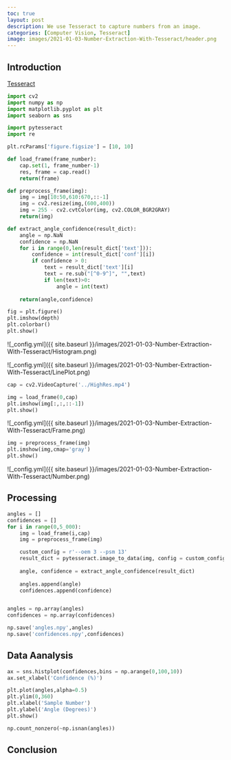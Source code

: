 ```yaml
---
toc: true
layout: post
description: We use Tesseract to capture numbers from an image.
categories: [Computer Vision, Tesseract]
image: images/2021-01-03-Number-Extraction-With-Tesseract/header.png
---
```


Introduction
-------------


[Tesseract](https://github.com/tesseract-ocr/tesseract)


```python
import cv2
import numpy as np
import matplotlib.pyplot as plt
import seaborn as sns

import pytesseract
import re 

plt.rcParams['figure.figsize'] = [10, 10]
```


```python
def load_frame(frame_number):
    cap.set(1, frame_number-1)
    res, frame = cap.read()
    return(frame)

def preprocess_frame(img):
    img = img[10:50,610:670,::-1]
    img = cv2.resize(img,(600,400))
    img = 255 - cv2.cvtColor(img, cv2.COLOR_BGR2GRAY)
    return(img)
```


```python
def extract_angle_confidence(result_dict):
    angle = np.NaN
    confidence = np.NaN
    for i in range(0,len(result_dict['text'])):
        confidence = int(result_dict['conf'][i])
        if confidence > 0:
            text = result_dict['text'][i]
            text = re.sub("[^0-9^]", "",text)
            if len(text)>0:
                angle = int(text)
                
    return(angle,confidence)            
```



```python
fig = plt.figure()
plt.imshow(depth)
plt.colorbar()
plt.show()
```

![_config.yml]({{ site.baseurl }}/images/2021-01-03-Number-Extraction-With-Tesseract/Histogram.png)

![_config.yml]({{ site.baseurl }}/images/2021-01-03-Number-Extraction-With-Tesseract/LinePlot.png)



```python
cap = cv2.VideoCapture('../HighRes.mp4')

img = load_frame(0,cap)
plt.imshow(img[:,:,::-1])
plt.show()
```
![_config.yml]({{ site.baseurl }}/images/2021-01-03-Number-Extraction-With-Tesseract/Frame.png)

```python
img = preprocess_frame(img)
plt.imshow(img,cmap='gray')
plt.show()
```

![_config.yml]({{ site.baseurl }}/images/2021-01-03-Number-Extraction-With-Tesseract/Number.png)



Processing
-------------

```python
angles = []
confidences = []
for i in range(0,5_000):
    img = load_frame(i,cap)
    img = preprocess_frame(img)

    custom_config = r'--oem 3 --psm 13'
    result_dict = pytesseract.image_to_data(img, config = custom_config, output_type = pytesseract.Output.DICT)
    
    angle, confidence = extract_angle_confidence(result_dict)
    
    angles.append(angle)
    confidences.append(confidence)


angles = np.array(angles)
confidences = np.array(confidences)

np.save('angles.npy',angles)
np.save('confidences.npy',confidences)
```

Data Aanalysis
-------------

```python
ax = sns.histplot(confidences,bins = np.arange(0,100,10))
ax.set_xlabel('Confidence (%)')
```

```python
plt.plot(angles,alpha=0.5)
plt.ylim(0,360)
plt.xlabel('Sample Number')
plt.ylabel('Angle (Degrees)')
plt.show()
```

```python
np.count_nonzero(~np.isnan(angles))
```



Conclusion
-------------






